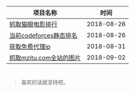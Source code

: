 | 项目名称 | 时间 |
|-|-|
| [抓取猫眼电影排行](https://github.com/ConanYu/MyCrawl/tree/master/project/maoyan)</center> | 2018-08-26 |
| [当前codeforces静态排名](https://github.com/ConanYu/MyCrawl/tree/master/project/CFratings) | 2018-08-26 |
| [获取免费代理ip](https://github.com/ConanYu/MyCrawl/tree/master/project/pxy) | 2018-08-31 |
| [抓取mzitu.com全站的图片](https://github.com/ConanYu/MyCrawl/tree/master/project/mzitu) | 2018-09-02 |

#
> 喜欢的话就坚持吧。
